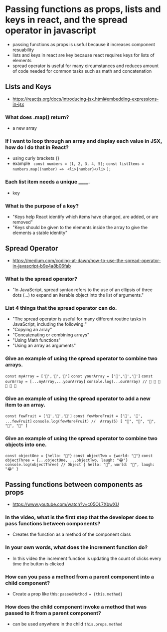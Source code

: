 # Passing functions as props, lists and keys in react, and the spread operator in javascript
- passing functions as props is useful because it increases component resuability 
- lists and keys in react are key because react requires keys for lists of elements 
- spread operator is useful for many circumstances and reduces amount of code needed for common tasks such as math and concatenation 

## Lists and Keys
- https://reactjs.org/docs/introducing-jsx.html#embedding-expressions-in-jsx

### What does .map() return?
- a new array

### If I want to loop through an array and display each value in JSX, how do I do that in React?
 - using curly brackets {}
 - example
 ` const numbers = [1, 2, 3, 4, 5];`
`const listItems = numbers.map((number) =>`
 ` <li>{number}</li>`
`); `

### Each list item needs a unique ____.
- key

### What is the purpose of a key?
- "Keys help React identify which items have changed, are added, or are removed"
- "Keys should be given to the elements inside the array to give the elements a stable identity"

## Spread Operator
- https://medium.com/coding-at-dawn/how-to-use-the-spread-operator-in-javascript-b9e4a8b06fab

### What is the spread operator?
- "In JavaScript, spread syntax refers to the use of an ellipsis of three dots (…) to expand an iterable object into the list of arguments."
### List 4 things that the spread operator can do.
- "The spread operator is useful for many different routine tasks in JavaScript, including the following:"
- "Copying an array"
- "Concatenating or combining arrays"
- "Using Math functions"
- "Using an array as arguments"

### Give an example of using the spread operator to combine two arrays.
`const myArray = ['🤪','🐻','🎌']`
`const yourArray = ['🙂','🤗','🤩']`
`const ourArray = [...myArray,...yourArray]`
`console.log(...ourArray) // 🤪 🐻 🎌 🙂 🤗 🤩`

### Give an example of using the spread operator to add a new item to an array.
 `const fewFruit = ['🍏','🍊','🍌']`
`const fewMoreFruit = ['🍉', '🍍', ...fewFruit]`
`console.log(fewMoreFruit) //  Array(5) [ "🍉", "🍍", "🍏", "🍊", "🍌" ]`

### Give an example of using the spread operator to combine two objects into one.
`const objectOne = {hello: "🤪"}`
`const objectTwo = {world: "🐻"}`
`const objectThree = {...objectOne, ...objectTwo, laugh: "😂"}`
`console.log(objectThree) // Object { hello: "🤪", world: "🐻", laugh: "😂" }`

## Passing functions between components as props 
- https://www.youtube.com/watch?v=c05OL7XbwXU

### In the video, what is the first step that the developer does to pass functions between components?
- Creates the function as a method of the component class
### In your own words, what does the increment function do?
- In this video the increment function is updating the count of clicks every time the button is clicked 
### How can you pass a method from a parent component into a child component?
- Create a prop like this: 
`passedMethod = {this.method}`
### How does the child component invoke a method that was passed to it from a parent component?
- can be used anywhere in the child
`this.props.method`

